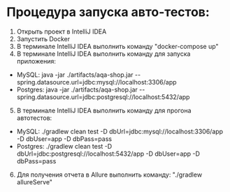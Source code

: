 # Процедура запуска авто-тестов:

1) Открыть проект в IntelliJ IDEA
2) Запустить Docker
3) В терминале IntelliJ IDEA выполнить команду "docker-compose up"
4) В терминале IntelliJ IDEA выполнить команду для запуска приложения:
- MySQL: java -jar ./artifacts/aqa-shop.jar --spring.datasource.url=jdbc:mysql://localhost:3306/app
- Postgres: java -jar ./artifacts/aqa-shop.jar --spring.datasource.url=jdbc:postgresql://localhost:5432/app
5) В терминале IntelliJ IDEA выполнить команду для прогона автотестов:
- MySQL: ./gradlew clean test -D dbUrl=jdbc:mysql://localhost:3306/app -D dbUser=app -D dbPass=pass
- Postgres: ./gradlew clean test -D dbUrl=jdbc:postgresql://localhost:5432/app -D dbUser=app -D dbPass=pass
6) Для получения отчета в Allure выполнить команду: "./gradlew allureServe"

